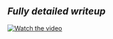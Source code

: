 ## _Fully detailed writeup_


[![Watch the video](https://i.ibb.co/NpLDjb1/Toby-1.png)](https://youtu.be/96z4BrPm99o)
